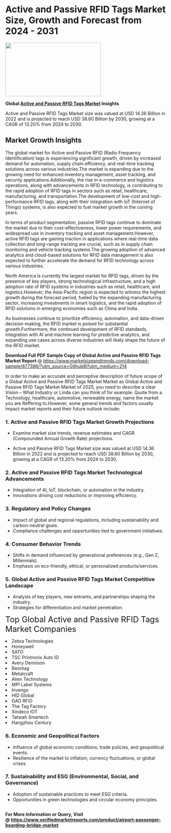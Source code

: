 <H1>Active and Passive RFID Tags Market Size, Growth and Forecast from 2024 - 2031</H1><img class="aligncenter size-medium wp-image-584254" src="https://thirdeyenews.in/wp-content/uploads/2024/09/Global-Market-Research-300x168.jpeg" alt="" width="300" height="168" /><p><strong>Global&nbsp;<a href="https://www.marketsizeandtrends.com/download-sample/877386/?utm_source=Github8j?utm_medium=214">Active and Passive RFID Tags Market</a> Insights</strong></p><p>Active and Passive RFID Tags Market size was valued at USD 14.36 Billion in 2022 and is projected to reach USD 38.60 Billion by 2030, growing at a CAGR of 13.20% from 2024 to 2030.</p><p><h2>Market Growth Insights</h2> <p>The global market for Active and Passive RFID (Radio Frequency Identification) tags is experiencing significant growth, driven by increased demand for automation, supply chain efficiency, and real-time tracking solutions across various industries.The market is expanding due to the growing need for enhanced inventory management, asset tracking, and security applications.Additionally, the rise in e-commerce and logistics operations, along with advancements in RFID technology, is contributing to the rapid adoption of RFID tags in sectors such as retail, healthcare, manufacturing, and transportation.The development of low-cost and high-performance RFID tags, along with their integration with IoT (Internet of Things) systems, is also expected to fuel market growth in the coming years.</p> <p>In terms of product segmentation, passive RFID tags continue to dominate the market due to their cost-effectiveness, lower power requirements, and widespread use in inventory tracking and asset management.However, active RFID tags are gaining traction in applications where real-time data collection and long-range tracking are crucial, such as in supply chain monitoring and vehicle tracking systems.The growing adoption of advanced analytics and cloud-based solutions for RFID data management is also expected to further accelerate the demand for RFID technology across various industries.</p> <p>North America is currently the largest market for RFID tags, driven by the presence of key players, strong technological infrastructure, and a high adoption rate of RFID systems in industries such as retail, healthcare, and logistics.However, the Asia-Pacific region is expected to witness the highest growth during the forecast period, fueled by the expanding manufacturing sector, increasing investments in smart logistics, and the rapid adoption of RFID solutions in emerging economies such as China and India.</p> <p>As businesses continue to prioritize efficiency, automation, and data-driven decision-making, the RFID market is poised for substantial growth.Furthermore, the continued development of RFID standards, integration with AI and machine learning for predictive analytics, and expanding use cases across diverse industries will likely shape the future of the RFID market.</p> <p><span class=""><strong>Download Full PDF Sample Copy of Global Active and Passive RFID Tags Market Report</strong> @ <a href="https://www.marketsizeandtrends.com/download-sample/877386/?utm_source=Github8j?utm_medium=214" target="_blank">https://www.marketsizeandtrends.com/download-sample/877386/?utm_source=Github8j?utm_medium=214</a></span></p><p>In order to make an accurate and perceptive description of future scope of a Global&nbsp;Active and Passive RFID Tags Market Market as Global&nbsp;Active and Passive RFID Tags Market Market of 2025, you need to describe a clear Vision &ndash; What Industry or Linda can you think of for example: Quote from a Technology, healthcare, automotive, renewable energy, name the market you are Reffering to.However, some general trends and factors usually impact market reports and their future outlook include:</p><h3>1.&nbsp;<strong>Active and Passive RFID Tags Market Growth Projections</strong></h3><ul><li>Examine market size trends, revenue estimates and CAGR (Compounded Annual Growth Rate) projections.</li><li><p>Active and Passive RFID Tags Market size was valued at USD 14.36 Billion in 2022 and is projected to reach USD 38.60 Billion by 2030, growing at a CAGR of 13.20% from 2024 to 2030.</p></li></ul><h3>2.&nbsp;<strong>Active and Passive RFID Tags Market Technological Advancements</strong></h3><ul><li>Integration of AI, IoT, blockchain, or automation in the industry.</li><li>Innovations driving cost reductions or improving efficiency.</li></ul><h3>3.&nbsp;<strong>Regulatory and Policy Changes</strong></h3><ul><li>Impact of global and regional regulations, including sustainability and carbon-neutral goals.</li><li>Compliance challenges and opportunities tied to government initiatives.</li></ul><h3>4.&nbsp;<strong>Consumer Behavior Trends</strong></h3><ul><li>Shifts in demand influenced by generational preferences (e.g., Gen Z, Millennials).</li><li>Emphasis on eco-friendly, ethical, or personalized products/services.</li></ul><h3>5.&nbsp;<strong>Global Active and Passive RFID Tags Market Competitive Landscape</strong></h3><ul><li>Analysis of key players, new entrants, and partnerships shaping the industry.</li><li>Strategies for differentiation and market penetration.</li></ul><p data-pm-slice="1 1 []"><span style="color: inherit; font-family: inherit; font-size: 25px;">Top Global Active and Passive RFID Tags Market Companies</span></p><div class="" data-test-id=""><p><li>Zebra Technologies</li><li> Honeywell</li><li> SATO</li><li> TSC Printronix Auto ID</li><li> Avery Dennison</li><li> Beontag</li><li> Metalcraft</li><li> Alien Technology</li><li> MPI Label Systems</li><li> Invengo</li><li> HID Global</li><li> GAO RFID</li><li> The Tag Factory</li><li> Xindeco IOT</li><li> Tatwah Smartech</li><li> Hangzhou Century</li></p></div><h3>6.&nbsp;<strong>Economic and Geopolitical Factors</strong></h3><ul><li>Influence of global economic conditions, trade policies, and geopolitical events.</li><li>Resilience of the market to inflation, currency fluctuations, or global crises.</li></ul><h3>7.&nbsp;<strong>Sustainability and ESG (Environmental, Social, and Governance)</strong></h3><ul><li>Adoption of sustainable practices to meet ESG criteria.</li><li>Opportunities in green technologies and circular economy principles.</li></ul><h2><strong style="font-size: 14px;">For More Information or Query, Visit @&nbsp;</strong><a style="background-color: #ffffff; font-size: 14px;" href="https://www.marketsizeandtrends.com/report/active-and-passive-rfid-tags-market/" target="_blank">https://www.verifiedmarketreports.com/product/airport-passenger-boarding-bridge-market</a></h2>